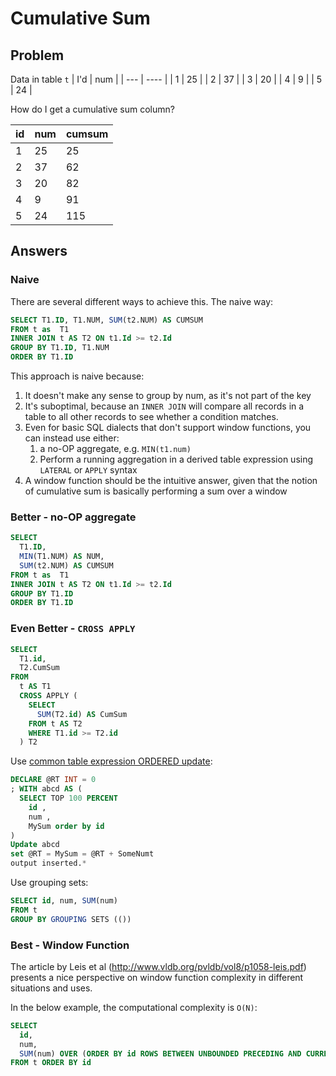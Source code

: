 # Cumulative Sum

## Problem

Data in table `t`
| I'd | num |
| --- | ---- |
| 1 | 25 |
| 2 | 37 |
| 3 | 20 |
| 4 | 9 |
| 5 | 24 |

How do I get a cumulative sum column?

| id | num | cumsum |
| -- | ---- | ---- |
| 1 | 25 | 25 |
| 2 | 37 | 62 |
| 3 | 20 | 82 |
| 4 | 9 | 91 |
| 5 | 24 | 115 |

## Answers

### Naive

There are several different ways to achieve this. The naive way:

```sql
SELECT T1.ID, T1.NUM, SUM(t2.NUM) AS CUMSUM
FROM t as  T1
INNER JOIN t AS T2 ON t1.Id >= t2.Id
GROUP BY T1.ID, T1.NUM
ORDER BY T1.ID
```

This approach is naive because:
1. It doesn't make any sense to group by num, as it's not part of the key
2. It's suboptimal, because an `INNER JOIN` will compare all records in a table to all other records to see whether a condition matches.
3. Even for basic SQL dialects that don't support window functions, you can instead use either:
    1. a no-OP aggregate, e.g. `MIN(t1.num)`
    2. Perform a running aggregation in a derived table expression using `LATERAL` or `APPLY` syntax 
4. A window function should be the intuitive answer, given that the notion of cumulative sum is basically performing a sum over a window 

### Better - no-OP aggregate

```sql
SELECT
  T1.ID,
  MIN(T1.NUM) AS NUM,
  SUM(t2.NUM) AS CUMSUM
FROM t as  T1
INNER JOIN t AS T2 ON t1.Id >= t2.Id
GROUP BY T1.ID
ORDER BY T1.ID
```

### Even Better - `CROSS APPLY`
```sql
SELECT
  T1.id,
  T2.CumSum
FROM
  t AS T1
  CROSS APPLY (
    SELECT
      SUM(T2.id) AS CumSum
    FROM t AS T2
    WHERE T1.id >= T2.id
  ) T2
```

Use [common table expression ORDERED update](https://weblogs.sqlteam.com/mladenp/2009/07/28/sql-server-2005-fast-running-totals/):

```sql
DECLARE @RT INT = 0
; WITH abcd AS (
  SELECT TOP 100 PERCENT
    id ,
    num ,
    MySum order by id
)
Update abcd
set @RT = MySum = @RT + SomeNumt
output inserted.*
```

Use grouping sets: 
```sql
SELECT id, num, SUM(num)
FROM t
GROUP BY GROUPING SETS (())
```


### Best - Window Function

The article by Leis et al (http://www.vldb.org/pvldb/vol8/p1058-leis.pdf) presents a nice perspective on window function complexity in different situations and uses.

In the below example, the computational complexity is `O(N)`:

```sql
SELECT
  id,
  num,
  SUM(num) OVER (ORDER BY id ROWS BETWEEN UNBOUNDED PRECEDING AND CURRENT ROW) AS cumsum
FROM t ORDER BY id
```
